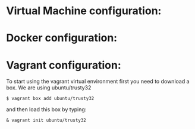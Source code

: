Virtual Machine configuration:
==============================

Docker configuration:
=====================


Vagrant configuration:
======================

To start using the vagrant virtual environment first you need to download a box. We are using ubuntu/trusty32

```
$ vagrant box add ubuntu/trusty32
```
and then load this box by typing:

```
& vagrant init ubuntu/trusty32
```

